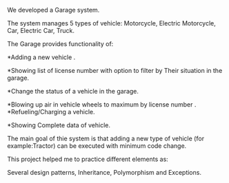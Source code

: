 We developed a Garage system.

The system manages 5 types of vehicle: Motorcycle, Electric Motorcycle, Car, Electric Car, Truck.

The Garage provides functionality of: 

*Adding a new vehicle .

*Showing list of license number with option to filter by Their situation in the garage.

*Change the status of a vehicle in the garage.

*Blowing up air in vehicle wheels to maximum by license number
.
*Refueling/Charging a vehicle.

*Showing Complete data of vehicle.


The main goal of thie system is that adding a new type of vehicle (for example:Tractor) can be executed with minimum code change.

This project helped me to practice different elements as:

Several design patterns, Inheritance, Polymorphism and Exceptions.
